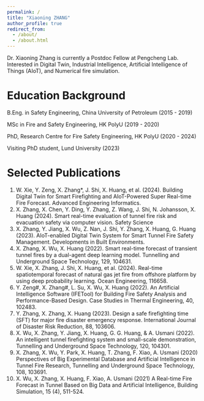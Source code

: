 ```yaml
---
permalink: /
title: "Xiaoning ZHANG"
author_profile: true
redirect_from: 
  - /about/
  - /about.html
---
```


Dr. Xiaoning Zhang is currently a Postdoc Fellow at Pengcheng Lab. Interested in Digital Twin, Industrial Intelligence, Artificial Intelligence of Things (AIoT), and Numerical fire simulation.

Education Background
======
B.Eng. in Safety Engineering, China University of Petroleum (2015 - 2019)

MSc in Fire and Safety Engineering, HK PolyU (2019 - 2020)

PhD, Research Centre for Fire Safety Engineering, HK PolyU (2020 - 2024)

Visiting PhD student, Lund University (2023)

Selected Publications
======

1. W. Xie, Y. Zeng, X. Zhang*, J. Shi, X. Huang, et al. (2024). Building Digital Twin for Smart Firefighting and AIoT-Powered Super Real-time Fire Forecast. Advanced Engineering Informatics. 
2. X. Zhang, X. Chen, Y. Ding, Y. Zhang, Z. Wang, J. Shi, N. Johansson, X. Huang (2024). Smart real-time evaluation of tunnel fire risk and evacuation safety via computer vision. Safety Science 
3. X. Zhang, Y. Jiang, X. Wu, Z. Nan, J. Shi, Y. Zhang, X. Huang, G. Huang (2023). AIoT-enabled Digital Twin System for Smart Tunnel Fire Safety Management. Developments in Built Environments. 
4. X. Zhang, X. Wu, X. Huang (2022). Smart real-time forecast of transient tunnel fires by a dual-agent deep learning model. Tunnelling and Underground Space Technology, 129, 104631.
5. W. Xie, X. Zhang, J. Shi, X. Huang, et al. (2024). Real-time spatiotemporal forecast of natural gas jet fire from offshore platform by using deep probability learning. Ocean Engineering, 116658.
6. Y. Zeng#, X. Zhang#, L. Su, X. Wu, X. Huang (2022). An Artificial Intelligence Software (IFETool) for Building Fire Safety Analysis and Performance-Based Design. Case Studies in Thermal Engineering, 40, 102483.
7. Y. Zhang, X. Zhang, X. Huang (2023). Design a safe firefighting time (SFT) for major fire disaster emergency response. International Journal of Disaster Risk Reduction, 88, 103606.
8. X. Wu, X. Zhang, Y. Jiang,  X. Huang, G. G. Huang, & A. Usmani (2022). An intelligent tunnel firefighting system and small-scale demonstration, Tunnelling and Underground Space Technology, 120, 104301.
9. X. Zhang, X. Wu, Y. Park, X. Huang, T. Zhang, F. Xiao, A. Usmani (2020) Perspectives of Big Experimental Database and Artificial Intelligence in Tunnel Fire Research, Tunnelling and Underground Space Technology, 108, 103691.
10. X. Wu, X. Zhang, X. Huang, F. Xiao, A. Usmani (2021) A Real-time Fire Forecast in Tunnel Based on Big Data and Artificial Intelligence, Building Simulation, 15 (4), 511-524.
